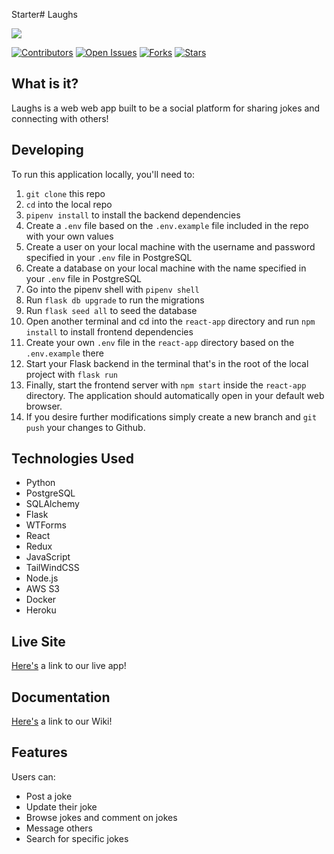 Starter# Laughs

<p align='left'>
    <img src="https://pair-yo-pet-aws.s3-us-west-1.amazonaws.com/pyp-logo-cropped.png">
</p>

[![Contributors](https://img.shields.io/github/contributors/markhv-code/pair-yo-pet)](https://www.github.com/markhv-code/Laughs/contributors)
[![Open Issues](https://img.shields.io/github/issues/markhv-code/Laughs)](https://www.github.com/markhv-code/Laughs/issues)
[![Forks](https://img.shields.io/github/forks/markhv-code/Laughs)](https://www.github.com/markhv-code/Laughs/forks)
[![Stars](https://img.shields.io/github/stars/markhv-code/Laughs)](https://www.github.com/markhv-code/Laughs/stars)

## What is it?

Laughs is a web web app built to be a social platform for sharing jokes and connecting with others!

## Developing

To run this application locally, you'll need to:

1. `git clone` this repo
2. `cd` into the local repo
3. `pipenv install` to install the backend dependencies
4. Create a `.env` file based on the `.env.example` file included in the repo with your own values
5. Create a user on your local machine with the username and password specified in your `.env` file in PostgreSQL
6. Create a database on your local machine with the name specified in your `.env` file in PostgreSQL
7. Go into the pipenv shell with `pipenv shell`
8. Run `flask db upgrade` to run the migrations
9. Run `flask seed all` to seed the database
10. Open another terminal and cd into the `react-app` directory and run `npm install` to install frontend dependencies
11. Create your own `.env` file in the `react-app` directory based on the `.env.example` there
12. Start your Flask backend in the terminal that's in the root of the local project with `flask run`
13. Finally, start the frontend server with `npm start` inside the `react-app` directory. The application should automatically open in your default web browser.
14. If you desire further modifications simply create a new branch and `git push` your changes to Github.

## Technologies Used

- Python
- PostgreSQL
- SQLAlchemy
- Flask
- WTForms
- React
- Redux
- JavaScript
- TailWindCSS
- Node.js
- AWS S3
- Docker
- Heroku


## Live Site

[Here's](https://laughs-app.herokuapp.com/) a link to our live app!

## Documentation

[Here's](https://github.com/markhv-code/Laughs/wiki/) a link to our Wiki!

## Features

Users can:

- Post a joke
- Update their joke
- Browse jokes and comment on jokes
- Message others
- Search for specific jokes



